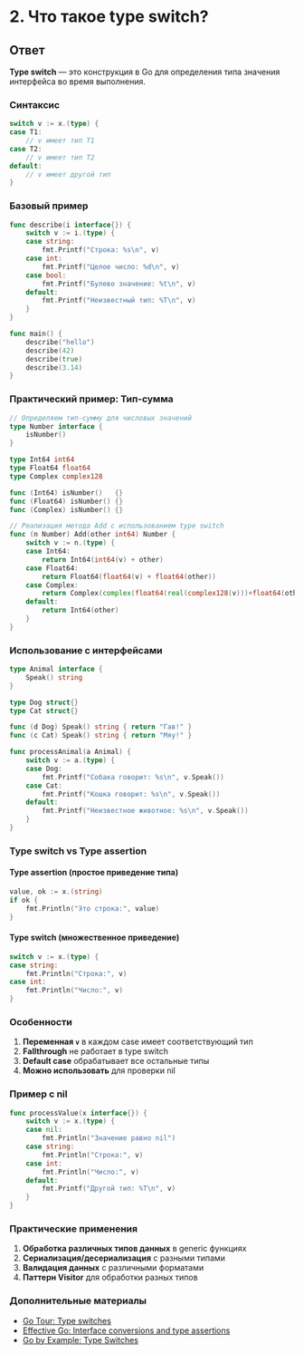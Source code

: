 # 2. Что такое type switch?

## Ответ

**Type switch** — это конструкция в Go для определения типа значения интерфейса во время выполнения.

### Синтаксис

```go
switch v := x.(type) {
case T1:
    // v имеет тип T1
case T2:
    // v имеет тип T2
default:
    // v имеет другой тип
}
```

### Базовый пример

```go
func describe(i interface{}) {
    switch v := i.(type) {
    case string:
        fmt.Printf("Строка: %s\n", v)
    case int:
        fmt.Printf("Целое число: %d\n", v)
    case bool:
        fmt.Printf("Булево значение: %t\n", v)
    default:
        fmt.Printf("Неизвестный тип: %T\n", v)
    }
}

func main() {
    describe("hello")
    describe(42)
    describe(true)
    describe(3.14)
}
```

### Практический пример: Тип-сумма

```go
// Определяем тип-сумму для числовых значений
type Number interface {
    isNumber()
}

type Int64 int64
type Float64 float64
type Complex complex128

func (Int64) isNumber()   {}
func (Float64) isNumber() {}
func (Complex) isNumber() {}

// Реализация метода Add с использованием type switch
func (n Number) Add(other int64) Number {
    switch v := n.(type) {
    case Int64:
        return Int64(int64(v) + other)
    case Float64:
        return Float64(float64(v) + float64(other))
    case Complex:
        return Complex(complex(float64(real(complex128(v)))+float64(other), imag(complex128(v))))
    default:
        return Int64(other)
    }
}
```

### Использование с интерфейсами

```go
type Animal interface {
    Speak() string
}

type Dog struct{}
type Cat struct{}

func (d Dog) Speak() string { return "Гав!" }
func (c Cat) Speak() string { return "Мяу!" }

func processAnimal(a Animal) {
    switch v := a.(type) {
    case Dog:
        fmt.Printf("Собака говорит: %s\n", v.Speak())
    case Cat:
        fmt.Printf("Кошка говорит: %s\n", v.Speak())
    default:
        fmt.Printf("Неизвестное животное: %s\n", v.Speak())
    }
}
```

### Type switch vs Type assertion

#### Type assertion (простое приведение типа)
```go
value, ok := x.(string)
if ok {
    fmt.Println("Это строка:", value)
}
```

#### Type switch (множественное приведение)
```go
switch v := x.(type) {
case string:
    fmt.Println("Строка:", v)
case int:
    fmt.Println("Число:", v)
}
```

### Особенности

1. **Переменная `v`** в каждом case имеет соответствующий тип
2. **Fallthrough** не работает в type switch
3. **Default case** обрабатывает все остальные типы
4. **Можно использовать** для проверки nil

### Пример с nil

```go
func processValue(x interface{}) {
    switch v := x.(type) {
    case nil:
        fmt.Println("Значение равно nil")
    case string:
        fmt.Println("Строка:", v)
    case int:
        fmt.Println("Число:", v)
    default:
        fmt.Printf("Другой тип: %T\n", v)
    }
}
```

### Практические применения

1. **Обработка различных типов данных** в generic функциях
2. **Сериализация/десериализация** с разными типами
3. **Валидация данных** с различными форматами
4. **Паттерн Visitor** для обработки разных типов

### Дополнительные материалы

- [Go Tour: Type switches](https://tour.golang.org/methods/16)
- [Effective Go: Interface conversions and type assertions](https://golang.org/doc/effective_go.html#interface_conversions)
- [Go by Example: Type Switches](https://gobyexample.com/type-switches) 